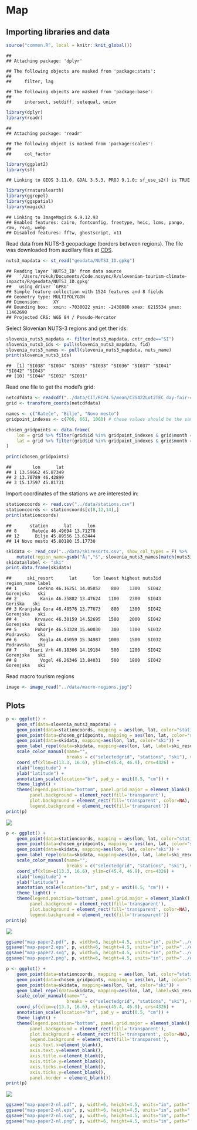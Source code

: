 Map
================

## Importing libraries and data

``` r
source("common.R", local = knitr::knit_global())
```

    ## 
    ## Attaching package: 'dplyr'

    ## The following objects are masked from 'package:stats':
    ## 
    ##     filter, lag

    ## The following objects are masked from 'package:base':
    ## 
    ##     intersect, setdiff, setequal, union

``` r
library(dplyr)
library(readr)
```

    ## 
    ## Attaching package: 'readr'

    ## The following object is masked from 'package:scales':
    ## 
    ##     col_factor

``` r
library(ggplot2)
library(sf)
```

    ## Linking to GEOS 3.11.0, GDAL 3.5.3, PROJ 9.1.0; sf_use_s2() is TRUE

``` r
library(rnaturalearth)
library(ggrepel)
library(ggspatial)
library(magick)
```

    ## Linking to ImageMagick 6.9.12.93
    ## Enabled features: cairo, fontconfig, freetype, heic, lcms, pango, raw, rsvg, webp
    ## Disabled features: fftw, ghostscript, x11

Read data from NUTS-3 geopackage (borders between regions). The file was
downloaded from auxillary files at
[CDS](https://cds.climate.copernicus.eu/cdsapp#!/dataset/sis-tourism-snow-indicators?tab=doc).

``` r
nuts3_mapdata <- st_read("geodata/NUTS3_ID.gpkg")
```

    ## Reading layer `NUTS3_ID' from data source 
    ##   `/Users/rokuk/Documents/Code.nosync/R/slovenian-tourism-climate-impacts/R/geodata/NUTS3_ID.gpkg' 
    ##   using driver `GPKG'
    ## Simple feature collection with 1524 features and 8 fields
    ## Geometry type: MULTIPOLYGON
    ## Dimension:     XY
    ## Bounding box:  xmin: -7030022 ymin: -2438080 xmax: 6215534 ymax: 11462690
    ## Projected CRS: WGS 84 / Pseudo-Mercator

Select Slovenian NUTS-3 regions and get ther ids:

``` r
slovenia_nuts3_mapdata <- filter(nuts3_mapdata, cntr_code=="SI")
slovenia_nuts3_ids <- pull(slovenia_nuts3_mapdata, fid)
slovenia_nuts3_names <- pull(slovenia_nuts3_mapdata, nuts_name)
print(slovenia_nuts3_ids)
```

    ##  [1] "SI038" "SI034" "SI035" "SI033" "SI036" "SI037" "SI041" "SI042" "SI043"
    ## [10] "SI044" "SI032" "SI031"

Read one file to get the model’s grid:

``` r
netcdfdata <- readcdf("../data/CIT/RCP4.5/mean/C3S422Lot2TEC_day-fair-cit-month-proj_mean_monthly_2021_2040_v1.nc", "day-fair-cit-month-proj")
grid <- transform_coords(netcdfdata)
```

``` r
names <- c("Rateče", "Bilje", "Novo mesto")
gridpoint_indexes <- c(706, 661, 1060) # these values should be the same as in the file common.R

chosen_gridpoints <- data.frame(
    lon = grid %>% filter(grid$id %in% gridpoint_indexes & grid$month == "jan") %>% pull(lon),
    lat = grid %>% filter(grid$id %in% gridpoint_indexes & grid$month == "jan") %>% pull(lat)
)

print(chosen_gridpoints)
```

    ##        lon      lat
    ## 1 13.59662 45.87349
    ## 2 13.70789 46.42899
    ## 3 15.17597 45.81731

Import coordinates of the stations we are interested in:

``` r
stationcoords <- read.csv("../data/stations.csv")
stationcoords <- stationcoords[c(8,12,14),]
print(stationcoords)
```

    ##       station      lat      lon
    ## 8      Rateče 46.49694 13.71278
    ## 12      Bilje 45.89556 13.62444
    ## 14 Novo mesto 45.80180 15.17730

``` r
skidata <- read_csv("../data/skiresorts.csv", show_col_types = F) %>%
    mutate(region_name=gsub("Å¡","š", slovenia_nuts3_names[match(nuts3id, slovenia_nuts3_ids)]))
skidata$label <- "ski"
print.data.frame(skidata)
```

    ##      ski_resort      lat      lon lowest highest nuts3id region_name label
    ## 1        Cerkno 46.16251 14.05852    800    1300   SI042   Gorenjska   ski
    ## 2         Kanin 46.35882 13.47624   1100    2300   SI043     Goriška   ski
    ## 3 Kranjska Gora 46.48576 13.77673    800    1300   SI042   Gorenjska   ski
    ## 4       Krvavec 46.30159 14.52695   1500    2000   SI042   Gorenjska   ski
    ## 5       Pohorje 46.53328 15.60030    300    1300   SI032   Podravska   ski
    ## 6         Rogla 46.45059 15.34987   1000    1500   SI032   Podravska   ski
    ## 7     Stari Vrh 46.18306 14.19184    500    1200   SI042   Gorenjska   ski
    ## 8         Vogel 46.26346 13.84031    500    1800   SI042   Gorenjska   ski

Read macro tourism regions

``` r
image <- image_read("../data/macro-regions.jpg")
```

## Plots

``` r
p <- ggplot() +
    geom_sf(data=slovenia_nuts3_mapdata) +
    geom_point(data=stationcoords, mapping = aes(lon, lat, color="stations"), size=2) +
    geom_point(data=chosen_gridpoints, mapping = aes(lon, lat, color="selectedgrid"), size=2) +
    geom_point(data=skidata, mapping=aes(lon, lat, color="ski")) +
    geom_label_repel(data=skidata, mapping=aes(lon, lat, label=ski_resort), min.segment.length = 0.3, box.padding = 0.3, color="#d95f02", nudge_y = 46.86-skidata$lat, force=1) +
    scale_color_manual(name="",
                       breaks = c("selectedgrid", "stations", "ski"), values = c(selectedgrid = "#8729Ca", stations = "#1b9e77", ski = "#d95f02"), labels = c("selected Copernicus points", "selected ARSO stations", "ski resort")) +
    coord_sf(xlim=c(13.3, 16.6), ylim=c(45.4, 46.9), crs=4326) +
    xlab("longitude") +
    ylab("latitude") +
    annotation_scale(location="br", pad_y = unit(0.5, "cm")) +
    theme_light() +
    theme(legend.position="bottom", panel.grid.major = element_blank(), panel.grid.minor = element_blank(),
         panel.background = element_rect(fill='transparent'),
         plot.background = element_rect(fill='transparent', color=NA),
         legend.background = element_rect(fill='transparent'))
print(p)
```

![](map_files/figure-gfm/unnamed-chunk-9-1.svg)<!-- -->

``` r
p <- ggplot() +
    geom_point(data=stationcoords, mapping = aes(lon, lat, color="stations"), size=2) +
    geom_point(data=chosen_gridpoints, mapping = aes(lon, lat, color="selectedgrid"), size=2) +
    geom_point(data=skidata, mapping=aes(lon, lat, color="ski")) +
    geom_label_repel(data=skidata, mapping=aes(lon, lat, label=ski_resort), min.segment.length = 0.3, box.padding = 0.3, color="#d95f02", nudge_y = 46.86-skidata$lat, force=1) +
    scale_color_manual(name="",
                       breaks = c("selectedgrid", "stations", "ski"), values = c(selectedgrid = "#8729Ca", stations = "#1b9e77", ski = "#d95f02"), labels = c("selected Copernicus points", "selected ARSO stations", "ski resort")) +
    coord_sf(xlim=c(13.3, 16.6), ylim=c(45.4, 46.9), crs=4326) +
    xlab("longitude") +
    ylab("latitude") +
    annotation_scale(location="br", pad_y = unit(0.5, "cm")) +
    theme_light() +
    theme(legend.position="bottom", panel.grid.major = element_blank(), panel.grid.minor = element_blank(),
         panel.background = element_rect(fill='transparent'),
         plot.background = element_rect(fill='transparent', color=NA),
         legend.background = element_rect(fill='transparent'))
print(p)
```

![](map_files/figure-gfm/unnamed-chunk-10-1.svg)<!-- -->

``` r
ggsave("map-paper2.pdf", p, width=6, height=4.5, units="in", path="../output/pdf/maps", device=cairo_pdf)
ggsave("map-paper2.eps", p, width=6, height=4.5, units="in", path="../output/eps/maps", device=cairo_ps)
ggsave("map-paper2.svg", p, width=6, height=4.5, units="in", path="../output/svg/maps")
ggsave("map-paper2.png", p, width=6, height=4.5, units="in", path="../output/png/maps", dpi=500, bg='transparent')
```

``` r
p <- ggplot() +
    geom_point(data=stationcoords, mapping = aes(lon, lat, color="stations"), size=2) +
    geom_point(data=chosen_gridpoints, mapping = aes(lon, lat, color="selectedgrid"), size=2) +
    geom_point(data=skidata, mapping=aes(lon, lat, color="ski")) +
    geom_label_repel(data=skidata, mapping=aes(lon, lat, label=ski_resort), min.segment.length = 0.3, box.padding = 0.3, color="#d95f02", nudge_y = 46.86-skidata$lat, force=1) +
    scale_color_manual(name="",
                       breaks = c("selectedgrid", "stations", "ski"), values = c(selectedgrid = "#8729Ca", stations = "#1b9e77", ski = "#d95f02"), labels = c("selected Copernicus points", "selected ARSO stations", "ski resort")) +
    coord_sf(xlim=c(13.3, 16.6), ylim=c(45.4, 46.9), crs=4326) +
    annotation_scale(location="br", pad_y = unit(0.5, "cm")) +
    theme_light() +
    theme(legend.position="bottom", panel.grid.major = element_blank(), panel.grid.minor = element_blank(),
         panel.background = element_rect(fill='transparent'),
         plot.background = element_rect(fill='transparent', color=NA),
         legend.background = element_rect(fill='transparent'),
         axis.text.x=element_blank(),
         axis.text.y=element_blank(),
         axis.title.x=element_blank(),
         axis.title.y=element_blank(),
         axis.ticks.x=element_blank(),
         axis.ticks.y=element_blank(),
         panel.border = element_blank())
print(p)
```

![](map_files/figure-gfm/unnamed-chunk-12-1.svg)<!-- -->

``` r
ggsave("map-paper2-nl.pdf", p, width=6, height=4.5, units="in", path="../output/pdf/maps", device=cairo_pdf)
ggsave("map-paper2-nl.eps", p, width=6, height=4.5, units="in", path="../output/eps/maps", device=cairo_ps)
ggsave("map-paper2-nl.svg", p, width=6, height=4.5, units="in", path="../output/svg/maps")
ggsave("map-paper2-nl.png", p, width=6, height=4.5, units="in", path="../output/png/maps", dpi=500, bg='transparent')
```
